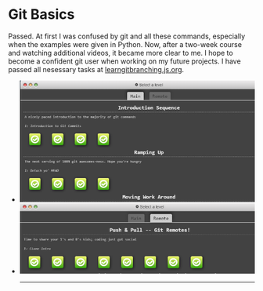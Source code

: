 # Git Basics

Passed.
At first I was confused by git and all these commands, especially when the examples were given in Python. Now, after a two-week course and watching additional videos, it became more clear to me. I hope to become a confident git user when working on my future projects.
I have passed all nesessary tasks at [learngitbranching.js.org](https://learngitbranching.js.org/).

- ![Git Basic-test](https://github.com/yuliaMasliak/kottans-frontend/blob/main/git_basics/Screenshot1.png)
- ![Git Basic-test2](https://github.com/yuliaMasliak/kottans-frontend/blob/main/git_basics/Screenshot2.png)
  ***
